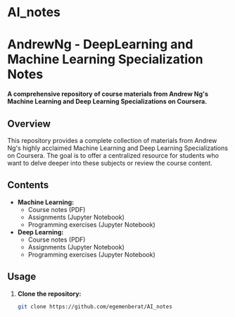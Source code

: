 # AI_notes
# AndrewNg - DeepLearning and Machine Learning Specialization Notes

**A comprehensive repository of course materials from Andrew Ng's Machine Learning and Deep Learning Specializations on Coursera.**

## Overview
This repository provides a complete collection of materials from Andrew Ng's highly acclaimed Machine Learning and Deep Learning Specializations on Coursera. The goal is to offer a centralized resource for students who want to delve deeper into these subjects or review the course content.

## Contents
* **Machine Learning:**
    * Course notes (PDF)
    * Assignments (Jupyter Notebook)
    * Programming exercises (Jupyter Notebook)
* **Deep Learning:**
    * Course notes (PDF)
    * Assignments (Jupyter Notebook)
    * Programming exercises (Jupyter Notebook)
## Usage
1. **Clone the repository:**
   ```bash
   git clone https://github.com/egemenberat/AI_notes
